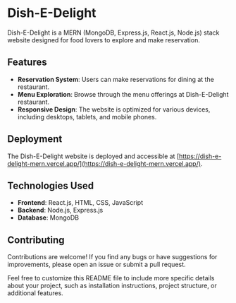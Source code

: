 # Dish-E-Delight

Dish-E-Delight is a MERN (MongoDB, Express.js, React.js, Node.js) stack website designed for food lovers to explore and make reservation.

## Features

- **Reservation System**: Users can make reservations for dining at the restaurant.
- **Menu Exploration**: Browse through the menu offerings at Dish-E-Delight restaurant.
- **Responsive Design**: The website is optimized for various devices, including desktops, tablets, and mobile phones.

## Deployment

The Dish-E-Delight website is deployed and accessible at [https://dish-e-delight-mern.vercel.app/](https://dish-e-delight-mern.vercel.app/).

## Technologies Used

- **Frontend**: React.js, HTML, CSS, JavaScript
- **Backend**: Node.js, Express.js
- **Database**: MongoDB



## Contributing

Contributions are welcome! If you find any bugs or have suggestions for improvements, please open an issue or submit a pull request.

Feel free to customize this README file to include more specific details about your project, such as installation instructions, project structure, or additional features.
